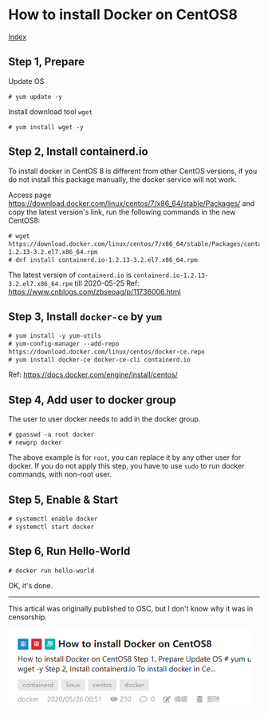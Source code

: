 # How to install Docker on CentOS8

[Index](index.md)

## Step 1, Prepare
Update OS
```
# yum update -y
```
Install download tool ``wget``
```
# yum install wget -y
```

## Step 2, Install containerd.io
To install docker in CentOS 8 is different from other CentOS versions, if you do not install this package manually, the docker service will not work.

Access page https://download.docker.com/linux/centos/7/x86_64/stable/Packages/ and copy the latest version's link, run the following commands in the new CentOS8:
```
# wget https://download.docker.com/linux/centos/7/x86_64/stable/Packages/containerd.io-1.2.13-3.2.el7.x86_64.rpm
# dnf install containerd.io-1.2.13-3.2.el7.x86_64.rpm
```
The latest version of ``containerd.io`` is ``containerd.io-1.2.13-3.2.el7.x86_64.rpm`` till 2020-05-25
Ref:  https://www.cnblogs.com/zbseoag/p/11736006.html

## Step 3, Install ``docker-ce`` by ``yum``
```
# yum install -y yum-utils
# yum-config-manager --add-repo https://download.docker.com/linux/centos/docker-ce.repo
# yum install docker-ce docker-ce-cli containerd.io
```
Ref:  https://docs.docker.com/engine/install/centos/

## Step 4, Add user to docker group
The user to user docker needs to add in the docker group. 
```
# gpasswd -a root docker
# newgrp docker
```
The above example is for ``root``, you can replace it by any other user for docker. If you do not apply this step, you have to use ``sudo`` to run docker commands, with non-root user.

## Step 5, Enable & Start
```
# systemctl enable docker
# systemctl start docker
```

## Step 6, Run Hello-World
```
# docker run hello-world
```

OK, it's done.

---

This artical was originally published to OSC, but I don't know why it was in censorship.

![history on OSC](images/history2023-06-16-224005.png)